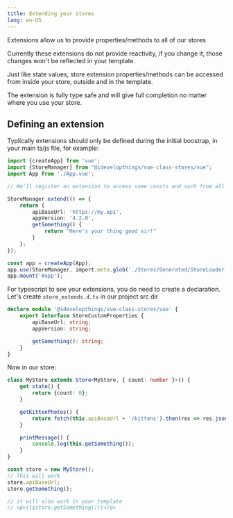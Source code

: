 ```yaml
---
title: Extending your stores
lang: en-US
---
```


Extensions allow us to provide properties/methods to all of our stores

Currently these extensions do not provide reactivity, if you change it, those changes won't be reflected in your
template.

Just like state values, store extension properties/methods can be accessed from inside your store, outside and in the
template.

The extension is fully type safe and will give full completion no matter where you use your store.

## Defining an extension

Typlically extensions should only be defined during the initial boostrap, in your main ts/js file, for example:

```typescript
import {createApp} from 'vue';
import {StoreManager} from "@idevelopthings/vue-class-stores/vue";
import App from './App.vue';

// We'll register an extension to access some consts and such from all our stores

StoreManager.extend(() => {
    return {
        apiBaseUrl: 'https://my.api',
        appVersion: '4.2.0',
        getSomething() {
            return "Here's your thing good sir!"
        }
    };
});

const app = createApp(App);
app.use(StoreManager, import.meta.glob('./Stores/Generated/StoreLoader.ts', {eager: true}));
app.mount('#app');
```

For typescript to see your extensions, you do need to create a declaration.
Let's create `store_extends.d.ts` in our project src dir

```typescript
declare module '@idevelopthings/vue-class-stores/vue' {
    export interface StoreCustomProperties {
        apiBaseUrl: string;
        appVersion: string;

        getSomething(): string;
    }
}
```

Now in our store:

```typescript
class MyStore extends Store<MyStore, { count: number }>() {
    get state() {
        return {count: 0};
    }

    getKittenPhotos() {
        return fetch(this.apiBaseUrl + '/kittens').then(res => res.json());
    }

    printMessage() {
        console.log(this.getSomething());
    }
}

const store = new MyStore();
// This will work
store.apiBaseUrl;
store.getSomething();

// it will also work in your template
// <p>{{$store.getSomething()}}</p>
```